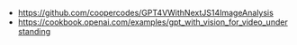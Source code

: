 - https://github.com/coopercodes/GPT4VWithNextJS14ImageAnalysis
- https://cookbook.openai.com/examples/gpt_with_vision_for_video_understanding
